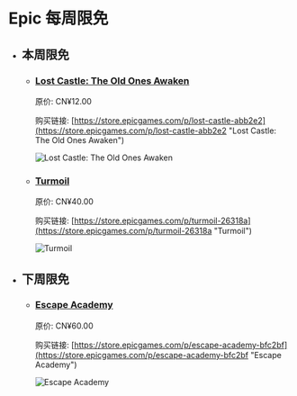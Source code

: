 # Epic 每周限免

- ## 本周限免


  - ### [Lost Castle: The Old Ones Awaken](https://store.epicgames.com/p/lost-castle-abb2e2 "Lost Castle: The Old Ones Awaken")

    原价: CN¥12.00

    购买链接: [https://store.epicgames.com/p/lost-castle-abb2e2](https://store.epicgames.com/p/lost-castle-abb2e2 "Lost Castle: The Old Ones Awaken")

    ![Lost Castle: The Old Ones Awaken](https://cdn1.epicgames.com/spt-assets/a6d76157ad884f2c9aa470b30da9e2ff/lost-castle-r390n.png)


  - ### [Turmoil](https://store.epicgames.com/p/turmoil-26318a "Turmoil")

    原价: CN¥40.00

    购买链接: [https://store.epicgames.com/p/turmoil-26318a](https://store.epicgames.com/p/turmoil-26318a "Turmoil")

    ![Turmoil](https://cdn1.epicgames.com/spt-assets/4985026f56654289a4a1fa848f41c4c9/turmoil-1qsb0.png)


- ## 下周限免


  - ### [Escape Academy](https://store.epicgames.com/p/escape-academy-bfc2bf "Escape Academy")

    原价: CN¥60.00

    购买链接: [https://store.epicgames.com/p/escape-academy-bfc2bf](https://store.epicgames.com/p/escape-academy-bfc2bf "Escape Academy")

    ![Escape Academy](https://cdn1.epicgames.com/spt-assets/9da72b3af32d4818b502369a4aac5aac/escape-academy-q97as.png)

